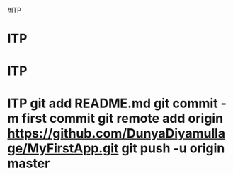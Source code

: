 #ITP
# ITP
# ITP
# ITP git add README.md git commit -m first commit git remote add origin https://github.com/DunyaDiyamullage/MyFirstApp.git git push -u origin master
